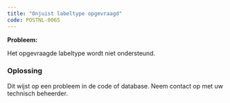 ```yaml
---
title: "Onjuist labeltype opgevraagd"
code: POSTNL-0065
---
```


<div class="columnLayout single" data-layout="single">
<div class="cell normal" data-type="normal">
<div class="innerCell">
<p><strong>Probleem: </strong></p><p>Het opgevraagde labeltype wordt niet ondersteund.</p><p><h3>Oplossing</h3></p><p>Dit wijst op een probleem in de code of database. Neem contact op met uw technisch beheerder.</p></div>
</div>
</div>